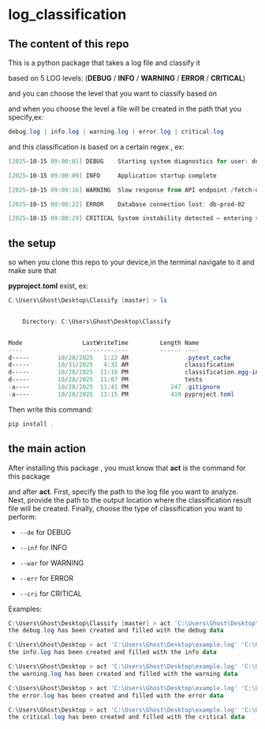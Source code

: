 # log_classification 

## The content of this repo

This is a python package that takes a log file and classify it

based on 5 LOG levels: (**DEBUG** / **INFO** / **WARNING** / **ERROR** / **CRITICAL**)

and you can choose the level that you want to classify based on

and when you choose the level a file will be created in the path that you specify,ex:

``` powershell
debug.log | info.log | warning.log | error.log | critical.log
```

and this classification is based on a certain regex , ex:

``` powershell
[2025-10-15 09:00:01] DEBUG    Starting system diagnostics for user: dev_admin

[2025-10-15 09:00:09] INFO     Application startup complete

[2025-10-15 09:00:16] WARNING  Slow response from API endpoint /fetch-data (2.4s)

[2025-10-15 09:00:22] ERROR    Database connection lost: db-prod-02

[2025-10-15 09:00:29] CRITICAL System instability detected — entering safe mode
```

## the setup

so when you clone this repo to your device,in the terminal navigate to it and make sure that

**pyproject.toml** exist, ex:

``` powershell
C:\Users\Ghost\Desktop\Classify [master] > ls


    Directory: C:\Users\Ghost\Desktop\Classify


Mode                 LastWriteTime         Length Name
----                 -------------         ------ ----
d-----        10/28/2025   1:22 AM                .pytest_cache
d-----        10/31/2025   4:32 AM                classification
d-----        10/28/2025  11:16 PM                classification.egg-info
d-----        10/28/2025  11:07 PM                tests
-a----        10/28/2025  11:41 PM            247 .gitignore
-a----        10/28/2025  11:15 PM            419 pyproject.toml
```

Then write this command:

``` powershell
pip install .
```

## the main action

After installing this package , you must know that  **act** is the command for this package

and after **act**. First, specify the path to the log file you want to analyze.
Next, provide the path to the output location where the classification result file will be created.
Finally, choose the type of classification you want to perform:

- ``` --de ``` for DEBUG

- ``` --inf ``` for INFO

- ``` --war ``` for WARNING

- ``` --err ``` for ERROR

- ``` --cri ``` for CRITICAL

Examples:

``` powershell
C:\Users\Ghost\Desktop\Classify [master] > act 'C:\Users\Ghost\Desktop\example.log' 'C:\Users\Ghost\Desktop' --de
the debug.log has been created and filled with the debug data
```

``` powershell
C:\Users\Ghost\Desktop > act 'C:\Users\Ghost\Desktop\example.log' 'C:\Users\Ghost\Desktop' --inf
the info.log has been created and filled with the info data
```

```powershell
C:\Users\Ghost\Desktop > act 'C:\Users\Ghost\Desktop\example.log' 'C:\Users\Ghost\Desktop' --war
the warning.log has been created and filled with the warning data
```

```powershell
C:\Users\Ghost\Desktop > act 'C:\Users\Ghost\Desktop\example.log' 'C:\Users\Ghost\Desktop' --err
the error.log has been created and filled with the error data
```

```powershell
C:\Users\Ghost\Desktop > act 'C:\Users\Ghost\Desktop\example.log' 'C:\Users\Ghost\Desktop' --cri
the critical.log has been created and filled with the critical data
```




  
